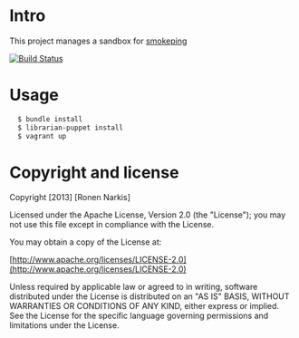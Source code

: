 # Intro 
This project manages a sandbox for [smokeping](http://oss.oetiker.ch/smokeping/)

[![Build Status](https://travis-ci.org/opskeleton/smokeping-sandbox.png)](https://travis-ci.org/opskeleton/smokeping-sandbox)
# Usage
```bash
  $ bundle install 
  $ librarian-puppet install 
  $ vagrant up
```

# Copyright and license

Copyright [2013] [Ronen Narkis]

Licensed under the Apache License, Version 2.0 (the "License");
you may not use this file except in compliance with the License.

You may obtain a copy of the License at:

  [http://www.apache.org/licenses/LICENSE-2.0](http://www.apache.org/licenses/LICENSE-2.0)

Unless required by applicable law or agreed to in writing, software
distributed under the License is distributed on an "AS IS" BASIS,
WITHOUT WARRANTIES OR CONDITIONS OF ANY KIND, either express or implied.
See the License for the specific language governing permissions and
limitations under the License.
